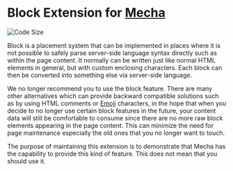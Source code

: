 Block Extension for [Mecha](https://github.com/mecha-cms/mecha)
===============================================================

![Code Size](https://img.shields.io/github/languages/code-size/mecha-cms/x.block?color=%23444&style=for-the-badge)

Block is a placement system that can be implemented in places where it is not possible to safely parse server-side
language syntax directly such as within the page content. It normally can be written just like normal HTML elements in
general, but with custom enclosing characters. Each block can then be converted into something else via server-side
language.

We no longer recommend you to use the block feature. There are many other alternatives which can provide backward
compatible solutions such as by using HTML comments or [Emoji](https://en.wikipedia.org/wiki/Emoji) characters, in the
hope that when you decide to no longer use certain block features in the future, your content data will still be
comfortable to consume since there are no more raw block elements appearing in the page content. This can minimize the
need for page maintenance especially the old ones that you no longer want to touch.

The purpose of maintaining this extension is to demonstrate that Mecha has the capability to provide this kind of
feature. This does not mean that you should use it.